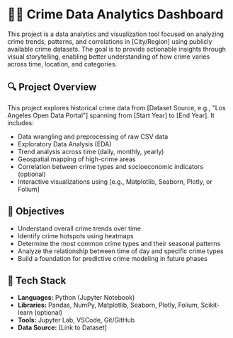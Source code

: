 # 🕵️‍♂️ Crime Data Analytics Dashboard

This project is a data analytics and visualization tool focused on analyzing crime trends, patterns, and correlations in [City/Region] using publicly available crime datasets. The goal is to provide actionable insights through visual storytelling, enabling better understanding of how crime varies across time, location, and categories.

## 🔍 Project Overview

This project explores historical crime data from [Dataset Source, e.g., "Los Angeles Open Data Portal"] spanning from [Start Year] to [End Year]. It includes:

- Data wrangling and preprocessing of raw CSV data
- Exploratory Data Analysis (EDA)
- Trend analysis across time (daily, monthly, yearly)
- Geospatial mapping of high-crime areas
- Correlation between crime types and socioeconomic indicators (optional)
- Interactive visualizations using [e.g., Matplotlib, Seaborn, Plotly, or Folium]

## 🎯 Objectives

- Understand overall crime trends over time
- Identify crime hotspots using heatmaps
- Determine the most common crime types and their seasonal patterns
- Analyze the relationship between time of day and specific crime types
- Build a foundation for predictive crime modeling in future phases

## 🧰 Tech Stack

- **Languages:** Python (Jupyter Notebook)
- **Libraries:** Pandas, NumPy, Matplotlib, Seaborn, Plotly, Folium, Scikit-learn (optional)
- **Tools:** Jupyter Lab, VSCode, Git/GitHub
- **Data Source:** [Link to Dataset]

<!-- ## 📊 Sample Visualizations

> (Insert preview images or GIFs of your plots or dashboards here) 

## 🚀 Getting Started

1. Clone this repository:
   ```bash
   git clone https://github.com/your-username/crime-data-analytics.git -->
